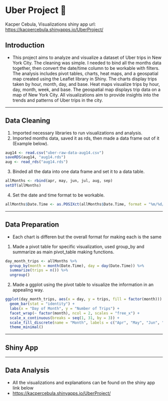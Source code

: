 # Uber Project :car:

Kacper Cebula, Visualizations shiny app url:
https://kacpercebula.shinyapps.io/UberProject/

## Introduction
- This project aims to analyze and visualize a dataset of Uber trips in New York City. The cleaning was simple. I needed to bind all the months data together, then convert the date/time column to be workable with filters. The analysis includes pivot tables, charts, heat maps, and a geospatial map created using the Leaflet library in Shiny. The charts display trips taken by hour, month, day, and base. Heat maps visualize trips by hour, day, month, week, and base. The geospatial map displays trip data on a map of New York City. All visualizations aim to provide insights into the trends and patterns of Uber trips in the city.
---

## Data Cleaning 
1. Imported necessary libraries to run visualizations and analysis.
2. Imported months data, saved it as rds, then made a data frame out of it (Example below).
```r
aug14 <- read.csv("uber-raw-data-aug14.csv")
saveRDS(aug14, "aug14.rds")
aug <- read_rds("aug14.rds")
```
3. Binded all the data into one data frame and set it to a data table.
```r
allMonths <- rbind(apr, may, jun, jul, aug, sep) 
setDT(allMonths)
```
4. Set the date and time format to be workable.
```r
allMonths$Date.Time <- as.POSIXct(allMonths$Date.Time, format = "%m/%d/%Y %H:%M:%S")
```

---

## Data Preparation 
- Each chart is differen but the overall format for making each is the same
1. Made a pivot table for specific visualization, used group_by and summarize as main pivot_table making functions.
```r
day_month_trips <- allMonths %>%
  group_by(month = month(Date.Time), day = day(Date.Time)) %>%
  summarize(trips = n()) %>%
  ungroup()
```
2. Made a ggplot using the pivot table to visualize the information in an appealing way.
```r
ggplot(day_month_trips, aes(x = day, y = trips, fill = factor(month))) +
  geom_bar(stat = "identity") +
  labs(x = "Day of Month", y = "Number of Trips") +
  facet_wrap(~ factor(month), ncol = 2, scales = "free_x") +
  scale_x_continuous(breaks = seq(1, 31, by = 3)) +
  scale_fill_discrete(name = "Month", labels = c("Apr", "May", "Jun", "Jul", "Aug", "Sep")) +
  theme_minimal()
```
---

## Shiny App

---

## Data Analysis
- All the visualizations and explanations can be found on the shiny app link below
- https://kacpercebula.shinyapps.io/UberProject/

